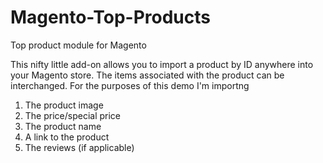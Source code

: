 # Magento-Top-Products
Top product module for Magento

This nifty little add-on allows you to import a product by ID anywhere into your Magento store. The items associated with the product can be interchanged.  For the purposes of this demo I'm importng 

1. The product image
2. The price/special price
3. The product name
4. A link to the product
5. The reviews (if applicable)
 

